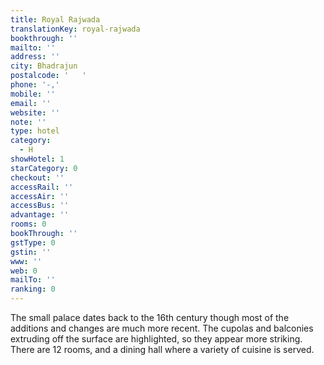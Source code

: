 ```yaml
---
title: Royal Rajwada
translationKey: royal-rajwada
bookthrough: ''
mailto: ''
address: ''
city: Bhadrajun
postalcode: '   '
phone: '-,'
mobile: ''
email: ''
website: ''
note: ''
type: hotel
category:
  - H
showHotel: 1
starCategory: 0
checkout: ''
accessRail: ''
accessAir: ''
accessBus: ''
advantage: ''
rooms: 0
bookThrough: ''
gstType: 0
gstin: ''
www: ''
web: 0
mailTo: ''
ranking: 0
---
```







The small palace dates back to the 16th century though most of the additions and changes are much more recent. The cupolas and balconies extruding off the surface are highlighted, so they appear more striking. There are 12 rooms, and a dining hall where a variety of cuisine is served.
